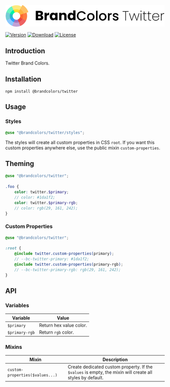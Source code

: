 <div align="center">

![Brand Colors Twitter](.github/logo.svg)

</div>

[![Version](https://flat.badgen.net/npm/v/@brandcolors/twitter)](https://www.npmjs.com/package/@brandcolors/twitter)
[![Download](https://flat.badgen.net/npm/dt/@brandcolors/twitter)](https://www.npmjs.com/package/@brandcolors/twitter)
[![License](https://flat.badgen.net/npm/license/@brandcolors/twitter)](https://www.npmjs.com/package/@brandcolors/twitter)

## Introduction

Twitter Brand Colors.

## Installation

```shell
npm install @brandcolors/twitter
```

## Usage

### Styles

<block-code>

```scss
@use "@brandcolors/twitter/styles";
```

</block-code>

The styles will create all custom properties in CSS `root`. If you want this custom properties anywhere else, use the
public mixin `custom-properties`.

## Theming

```scss
@use "@brandcolors/twitter";

.foo {
    color: twitter.$primary;
    // color: #1da1f2;
    color: twitter.$primary-rgb;
    // color: rgb(29, 161, 242);
}
```

### Custom Properties

```scss
@use "@brandcolors/twitter";

:root {
    @include twitter.custom-properties(primary);
    // --bc-twitter-primary: #1da1f2;
    @include twitter.custom-properties(primary-rgb);
    // --bc-twitter-primary-rgb: rgb(29, 161, 242);
}
```

## API

### Variables

| Variable | Value |
| --- | --- |
| `$primary` | Return hex value color. |
| `$primary-rgb` | Return `rgb` color. |

### Mixins

| Mixin | Description |
| --- | --- |
| `custom-properties($values...)` | Create dedicated custom property. If the `$values` is empty, the mixin will create all styles by default. |
